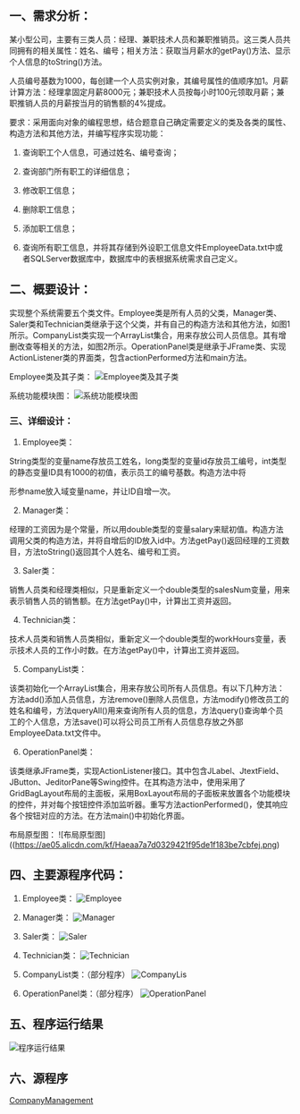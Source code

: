 ## 一、需求分析：

某小型公司，主要有三类人员：经理、兼职技术人员和兼职推销员。这三类人员共同拥有的相关属性：姓名、编号；相关方法：获取当月薪水的getPay()方法、显示个人信息的toString()方法。

人员编号基数为1000，每创建一个人员实例对象，其编号属性的值顺序加1。月薪计算方法：经理拿固定月薪8000元；兼职技术人员按每小时100元领取月薪；兼职推销人员的月薪按当月的销售额的4%提成。

要求：采用面向对象的编程思想，结合题意自己确定需要定义的类及各类的属性、构造方法和其他方法，并编写程序实现功能：

1. 查询职工个人信息，可通过姓名、编号查询；

2. 查询部门所有职工的详细信息；

3. 修改职工信息；

4. 删除职工信息；

5. 添加职工信息；

6. 查询所有职工信息，并将其存储到外设职工信息文件EmployeeData.txt中或者SQLServer数据库中，数据库中的表根据系统需求自己定义。

## 二、概要设计：

实现整个系统需要五个类文件。Employee类是所有人员的父类，Manager类、Saler类和Technician类继承于这个父类，并有自己的构造方法和其他方法，如图1所示。CompanyList类实现一个ArrayList集合，用来存放公司人员信息。其有增删改查等相关的方法，如图2所示。OperationPanel类是继承于JFrame类、实现ActionListener类的界面类，包含actionPerformed方法和main方法。

Employee类及其子类：
![Employee类及其子类](https://ae06.alicdn.com/kf/Hc07632f0d818443eb42a55f0857ad2c3A.png)

系统功能模块图：
![系统功能模块图](https://ae03.alicdn.com/kf/H804a92521c0148f0a0f06038550a59fd7.png)

### 三、详细设计：

1. Employee类：

String类型的变量name存放员工姓名，long类型的变量id存放员工编号，int类型的静态变量ID具有1000的初值，表示员工的编号基数。构造方法中将

形参name放入域变量name，并让ID自增一次。

2. Manager类：

经理的工资因为是个常量，所以用double类型的变量salary来赋初值。构造方法调用父类的构造方法，并将自增后的ID放入id中。方法getPay()返回经理的工资数目，方法toString()返回其个人姓名、编号和工资。

3. Saler类：

销售人员类和经理类相似，只是重新定义一个double类型的salesNum变量，用来表示销售人员的销售额。在方法getPay()中，计算出工资并返回。

4. Technician类：

技术人员类和销售人员类相似，重新定义一个double类型的workHours变量，表示技术人员的工作小时数。在方法getPay()中，计算出工资并返回。

5. CompanyList类：

该类初始化一个ArrayList集合，用来存放公司所有人员信息。有以下几种方法：方法add()添加人员信息，方法remove()删除人员信息，方法modify()修改员工的姓名和编号，方法queryAll()用来查询所有人员的信息，方法query()查询单个员工的个人信息，方法save()可以将公司员工所有人员信息存放之外部EmployeeData.txt文件中。

6. OperationPanel类：

该类继承JFrame类，实现ActionListener接口。其中包含JLabel、JtextField、JButton、JeditorPane等Swing控件。在其构造方法中，使用采用了GridBagLayout布局的主面板，采用BoxLayout布局的子面板来放置各个功能模块的控件，并对每个按钮控件添加监听器。重写方法actionPerformed()，使其响应各个按钮对应的方法。在方法main()中初始化界面。

布局原型图：
![布局原型图]((https://ae05.alicdn.com/kf/Haeaa7a7d0329421f95de1f183be7cbfej.png)

## 四、主要源程序代码：

1. Employee类：
![Employee](https://ae04.alicdn.com/kf/Hde6e7b7a368440299369cd75e751b9d8G.png)

2. Manager类：
![Manager](https://ae03.alicdn.com/kf/H13d497cd454f4fa78f04df82e4588dc6n.png)

3. Saler类：
![Saler](https://ae06.alicdn.com/kf/Hc283ba64f634464aaa389f489d9a0b5cJ.png)

4. Technician类：
![Technician](https://ae03.alicdn.com/kf/Hf55c5930cfee4b58a7704aeb48b302edt.png)

5. CompanyList类：（部分程序）
![CompanyLis](https://ae05.alicdn.com/kf/H8992c69459e3491095b383f044767313v.png)

6. OperationPanel类：（部分程序）
![OperationPanel](https://ae03.alicdn.com/kf/H8b5bdb614cfb41d788985903d6e48d497.png)


## 五、程序运行结果

![程序运行结果](https://ae04.alicdn.com/kf/H710dc531a6ed41558b52d7cc50c6a8c64.png)

## 六、源程序
[CompanyManagement](https://github.com/sakiila/CompanyManagement)

